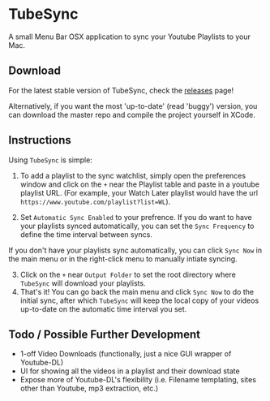 # TubeSync
A small Menu Bar OSX application to sync your Youtube Playlists to your Mac.

## Download
For the latest stable version of TubeSync, check the [releases](https://github.com/benjamincongdon/TubeSync/releases) page!

Alternatively, if you want the most 'up-to-date' (read 'buggy') version, you can download the master repo and compile the project yourself in XCode.

## Instructions
Using `TubeSync` is simple: 

1. To add a playlist to the sync watchlist, simply open the preferences window and click on the `+` near the Playlist table and paste in a youtube playlist URL. (For example, your Watch Later playlist would have the url `https://www.youtube.com/playlist?list=WL`).

2. Set `Automatic Sync Enabled` to your prefrence. If you do want to have your playlists synced automatically, you can set the `Sync Frequency` to define the time interval between syncs.

  If you don't have your playlists sync automatically, you can click `Sync Now` in the main menu or in the right-click menu to manually intiate syncing.
  
3. Click on the `+` near `Output Folder` to set the root directory where `TubeSync` will download your playlists.
4. That's it! You can go back the main menu and click `Sync Now` to do the initial sync, after which `TubeSync` will keep the local copy of your videos up-to-date on the automatic time interval you set.

## Todo / Possible Further Development
* 1-off Video Downloads (functionally, just a nice GUI wrapper of Youtube-DL)
* UI for showing all the videos in a playlist and their download state
* Expose more of Youtube-DL's flexibility (i.e. Filename templating, sites other than Youtube, mp3 extraction, etc.)
